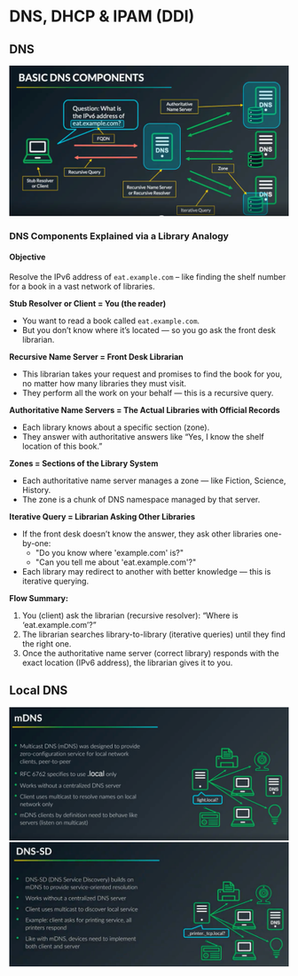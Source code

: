 # DNS, DHCP & IPAM (DDI)
## DNS
![dns_components](/images/ddi/DNS_Components.png)

### DNS Components Explained via a Library Analogy
#### Objective
Resolve the IPv6 address of `eat.example.com` – like finding the shelf number for a book in a vast network of libraries.

**Stub Resolver or Client = You (the reader)**
- You want to read a book called `eat.example.com`.
- But you don’t know where it’s located — so you go ask the front desk librarian.

**Recursive Name Server = Front Desk Librarian**
- This librarian takes your request and promises to find the book for you, no matter how many libraries they must visit.
- They perform all the work on your behalf — this is a recursive query.

**Authoritative Name Servers = The Actual Libraries with Official Records**
- Each library knows about a specific section (zone).
- They answer with authoritative answers like “Yes, I know the shelf location of this book.”

**Zones = Sections of the Library System**
- Each authoritative name server manages a zone — like Fiction, Science, History.
- The zone is a chunk of DNS namespace managed by that server.

**Iterative Query = Librarian Asking Other Libraries**
- If the front desk doesn’t know the answer, they ask other libraries one-by-one:
  - "Do you know where 'example.com' is?"
  - "Can you tell me about 'eat.example.com'?"
- Each library may redirect to another with better knowledge — this is iterative querying.

**Flow Summary:**
1. You (client) ask the librarian (recursive resolver):
    “Where is ‘eat.example.com’?”
2. The librarian searches library-to-library (iterative queries) until they find the right one.
3. Once the authoritative name server (correct library) responds with the exact location (IPv6 address), the librarian gives it to you.

## Local DNS
![mDNS](/images/ddi/mDNS.png)
![dns-sd](/images/ddi/dns-sd.png)